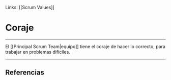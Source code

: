 Links: [[Scrum Values]]

# Coraje
---

El [[Principal Scrum Team|equipo]] tiene el coraje de hacer lo correcto, para trabajar en problemas difíciles.

---

## Referencias